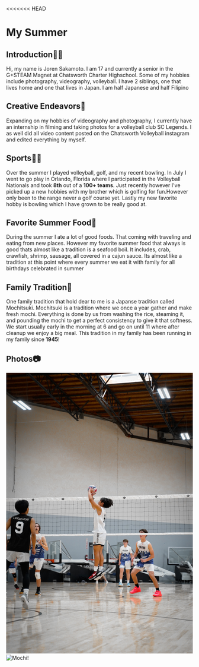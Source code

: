 <<<<<<< HEAD

# My Summer
## **Introduction👋🏽**
Hi, my name is Joren Sakamoto. I am 17 and currently a senior in the G+STEAM Magnet at Chatsworth Charter Highschool. Some of my hobbies include photography, videography, volleyball. I have 2 siblings, one that lives home and one that lives in Japan. I am half Japanese and half Filipino

## **Creative Endeavors👾**
Expanding on my hobbies of videography and photography, I currently have an internship in filming and taking photos for a volleyball club SC Legends. I as well did all video content posted on the Chatsworth Volleyball instagram and edited everything by myself.

## **Sports🏐⛳**
Over the summer I played volleyball, golf, and my recent bowling. In July I went to go play in Orlando, Florida where I participated in the Volleyball Nationals and took **8th** out of a **100+ teams**. Just recently however I've picked up a new hobbies with my brother which is golfing for fun.However only been to the range never a golf course yet. Lastly my new favorite hobby is bowling which I have grown to be really good at.
## **Favorite Summer Food🦞**
During the summer I ate a lot of good foods. That coming with traveling and eating from new places. However my favorite summer food that always is good thats almost like a tradition is a seafood boil. It includes, crab, crawfish, shrimp, sausage, all covered in a cajun sauce. Its almost like a tradition at this point where every summer we eat it with family for all birthdays celebrated in summer
## **Family Tradition🍡**
One family tradition that hold dear to me is a Japanse tradition called Mochitsuki. Mochitsuki is a tradition where we once a year gather and make fresh mochi. Everything is done by us from washing the rice, steaming it, and pounding the mochi to get a perfect consistency to give it that softness. We start usually early in the morning at 6 and go on until 11 where after cleanup we enjoy a big meal. This tradition in my family has been running in my family since **1945**!

## **Photos📷**
![Volleyball!](volleyball.jpg "volleyball")
![Mochi!](Mochi.png "Mochi")